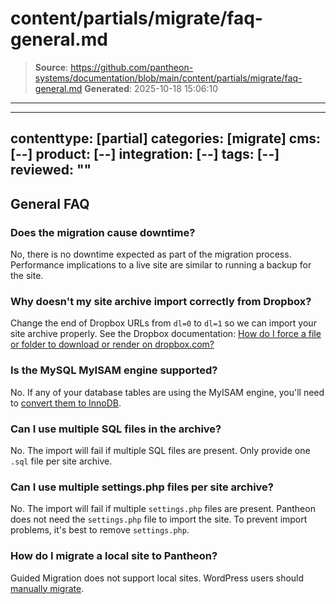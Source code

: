 # content/partials/migrate/faq-general.md

> **Source**: https://github.com/pantheon-systems/documentation/blob/main/content/partials/migrate/faq-general.md
> **Generated**: 2025-10-18 15:06:10

---

---
contenttype: [partial]
categories: [migrate]
cms: [--]
product: [--]
integration: [--]
tags: [--]
reviewed: ""
---

## General FAQ

### Does the migration cause downtime?

No, there is no downtime expected as part of the migration process. Performance implications to a live site are similar to running a backup for the site.

### Why doesn't my site archive import correctly from Dropbox?

Change the end of Dropbox URLs from `dl=0` to `dl=1` so we can import your site archive properly. See the Dropbox documentation: [How do I force a file or folder to download or render on dropbox.com?](https://help.dropbox.com/share/force-download)

### Is the MySQL MyISAM engine supported?

No. If any of your database tables are using the MyISAM engine, you'll need to [convert them to InnoDB](/guides/mariadb-mysql/myisam-to-innodb).

### Can I use multiple SQL files in the archive?

No. The import will fail if multiple SQL files are present. Only provide one `.sql` file per site archive.

### Can I use multiple settings.php files per site archive?

No. The import will fail if multiple `settings.php` files are present. Pantheon does not need the `settings.php` file to import the site. To prevent import problems, it's best to remove `settings.php`.

### How do I migrate a local site to Pantheon?

Guided Migration does not support local sites. WordPress users should [manually migrate](/migrate-manual).
